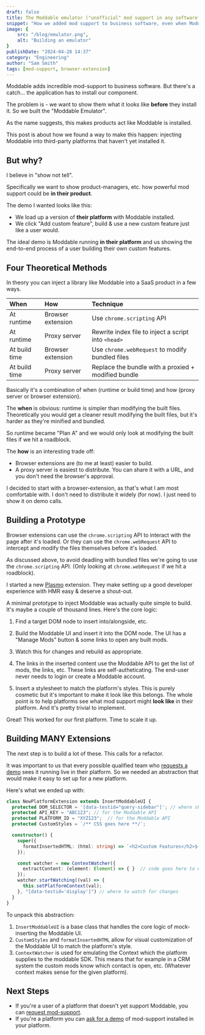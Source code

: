 ```yaml
---
draft: false
title: The Moddable emulator ("unofficial" mod support in any software?)
snippet: "How we added mod support to business software, even when Moddable isn't installed."
image: {
    src: "/blog/emulator.png",
    alt: "Building an emulator"
}
publishDate: "2024-04-28 14:37"
category: "Engineering"
author: "Sam Smith"
tags: [mod-support, browser-extension]
---
```


Moddable adds incredible mod-support to business software. But there's a catch... the application has to install our component.

The problem is - we want to show them what it looks like **before** they install it. So we built the "Moddable Emulator".

As the name suggests, this makes products act like Moddable is installed.

This post is about how we found a way to make this happen: injecting Moddable into third-party platforms that haven't yet installed it.


## But why?

I believe in "show not tell".

Specifically we want to show product-managers, etc. how powerful mod support could be **in their product**.

The demo I wanted looks like this:
 - We load up a version of **their platform** with Moddable installed.
 - We click "Add custom feature", build & use a new custom feature just like a user would.

The ideal demo is Moddable running **in their platform** and us showing the end-to-end process of a user building their own custom features.



## Four Theoretical Methods
In theory you can inject a library like Moddable into a SaaS product in a few ways.

| When            | How                | Technique |
| :-------------- | :--------------    | :---------- |
| At runtime      | Browser extension  |    Use `chrome.scripting` API    |
| At runtime      | Proxy server       |    Rewrite index file to inject a script into `<head>`    |
| At build time   | Browser extension  |    Use `chrome.webRequest` to modify bundled files    |
| At build time   | Proxy server       |    Replace the bundle with a proxied + modified bundle    |

Basically it's a combination of when (runtime or build time) and how (proxy server or browser extension).

The **when** is obvious: runtime is simpler than modifying the built files. Theoretically you would get a cleaner result modifying the built files, but it's harder as they're minified and bundled. 

So runtime became "Plan A" and we would only look at modifying the built files if we hit a roadblock.

The **how** is an interesting trade off:
- Browser extensions are (to me at least) easier to build.
- A proxy server is easiest to distribute. You can share it with a URL, and you don't need the browser's approval.

I decided to start with a browser-extension, as that's what I am most comfortable with. I don't need to distribute it widely (for now). I just need  to show it on demo calls.


## Building a Prototype
Browser extensions can use the `chrome.scripting` API to interact with the page after it's loaded. Or they can use the `chrome.webRequest` API to intercept and modify the files themselves before it's loaded.

As discussed above, to avoid deadling with bundled files we're going to use the `chrome.scripting` API. (Only looking at `chrome.webRequest` if we hit a roadblock).


I started a new [Plasmo](https://plasmo.com) extension. They make setting up a good developer experience with HMR easy & deserve a shout-out.


A minimal prototype to inject Moddable was actually quite simple to build. It's maybe a couple of thousand lines. Here's the core logic:

1. Find a target DOM node to insert into/alongside, etc.

2. Build the Moddable UI and insert it into the DOM node. The UI has a "Manage Mods" button & some links to open any built mods.

3. Watch this for changes and rebuild as appropriate.

4. The links in the inserted content use the Moddable API to get the list of mods, the links, etc. These links are self-autheticating. The end-user never needs to login or create a Moddable account.

5. Insert a stylesheet to match the platform's styles. This is purely cosmetic but it's important to make it look like this belongs. The whole point is to help platforms see what mod support might **look like** in their platform. And it's pretty trivial to implement.

Great! This worked for our first platform. Time to scale it up.


## Building MANY Extensions

The next step is to build a lot of these. This calls for a refactor.

It was important to us that every possible qualified team who [requests a demo](https://meetings-eu1.hubspot.com/sam14/moddable) sees it running live in their platform. So we needed an abstraction that would make it easy to set up for a new platform.

Here's what we ended up with:
    
```typescript
class NewPlatformExtension extends InsertModdableUI {
  protected DOM_SELECTOR = '[data-testid="query-sidebar"]'; // where should we insert stuff
  protected API_KEY = "ABC123"; // for the Moddable API
  protected PLATFORM_ID = "XYZ123";  // for the Moddable API
  protected CustomStyles = `/** CSS goes here **/`;

  constructor() {
    super({
      formatInsertedHTML: (html: string) => `<h2>Custom Features</h2>${html}`, // to customize the layout around the moddable UI
    });

    const watcher = new ContextWatcher({
      extractContent: (element: Element) => { }  // code goes here to emulate the Context sent by the platform       
    });
    watcher.startWatching((val) => {
      this.setPlatformContext(val); 
    }, "[data-testid='display']") // where to watch for changes
  }
}
```

To unpack this abstraction:
1. `InsertModdableUI` is a base class that handles the core logic of mock-inserting the Moddable UI.
2. `CustomStyles` and `formatInsertedHTML` allow for visual customization of the Moddable UI to match the platform's style.
3. `ContextWatcher` is used for emulating the Context which the platform supplies to the moddable SDK. This means that for example in a CRM system the custom mods know which contact is open, etc. (Whatever context makes sense for the given platform).



## Next Steps

 - If you're a user of a platform that doesn't yet support Moddable, you can [request mod-support](https://moddable.com).
 - If you're a platform you can [ask for a demo](https://meetings-eu1.hubspot.com/sam14/moddable) of mod-support installed in your platform.